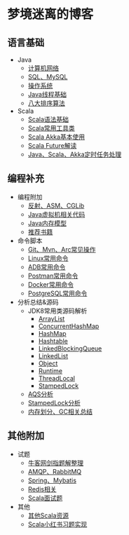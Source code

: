 # 梦境迷离的博客

## 语言基础
* Java
    * [计算机网络](src/main/java/cn/edu/jxnu/questions/Network.md)
    * [SQL、MySQL](src/main/java/cn/edu/jxnu/questions/MySQL.md)
    * [操作系统](src/main/java/cn/edu/jxnu/questions/OS.md)
    * [Java线程基础](src/main/java/cn/edu/jxnu/questions/Threads.md)
    * [八大排序算法](src/main/java/cn/edu/jxnu/questions/Sort.md)
* Scala
    * [Scala语法基础](src/main/java/cn/edu/jxnu/questions/ScalaBasic.md)
    * [Scala常用工具类](src/main/java/cn/edu/jxnu/utils/README.md)
    * [Scala Akka基本使用](src/main/java/cn/edu/jxnu/questions/ScalaAkkaBasic.md)
    * [Scala Future解读](src/main/java/cn/edu/jxnu/questions/Future.md)
    * [Java、Scala、Akka定时任务处理](src/main/java/cn/edu/jxnu/questions/Schedule.md)

    
## 编程补充
* 编程附加
    * [反射、ASM、CGLib](src/main/java/cn/edu/jxnu/questions/ASM.md)
    * [Java虚拟机相关代码](src/main/java/cn/edu/jxnu/questions/JVM.md)
    * [Java内存模型](src/main/java/cn/edu/jxnu/questions/JMM.md)
    * [推荐书籍](src/main/java/cn/edu/jxnu/recommendbooks/JavaBooks.md)
* 命令脚本
    * [Git、Mvn、Arc常见操作](src/main/java/cn/edu/jxnu/questions/Git.md)
    * [Linux常用命令](src/main/java/cn/edu/jxnu/questions/Linux.md)
    * [ADB常用命令](src/main/java/cn/edu/jxnu/autotest/ADB.md)
    * [Postman常用命令](src/main/java/cn/edu/jxnu/autotest/Postman.md)
    * [Docker常用命令](src/main/java/cn/edu/jxnu/questions/Docker.md)
    * [PostgreSQL常用命令](src/main/java/cn/edu/jxnu/questions/PgSQL.md)
* 分析总结&源码
    * JDK8常用类源码解析
        * [ArrayList](src/main/java/cn/edu/jxnu/sourcecode/ArrayList.md)
        * [ConcurrentHashMap](src/main/java/cn/edu/jxnu/sourcecode/ConcurrentHashMap.md)
        * [HashMap](src/main/java/cn/edu/jxnu/sourcecode/HashMap.md)
        * [Hashtable](src/main/java/cn/edu/jxnu/sourcecode/Hashtable.md)
        * [LinkedBlockingQueue](src/main/java/cn/edu/jxnu/sourcecode/LinkedBlockingQueue.md)
        * [LinkedList](src/main/java/cn/edu/jxnu/sourcecode/LinkedList.md)
        * [Object](src/main/java/cn/edu/jxnu/sourcecode/Object.md)
        * [Runtime](src/main/java/cn/edu/jxnu/sourcecode/Runtime.md)
        * [ThreadLocal](src/main/java/cn/edu/jxnu/sourcecode/ThreadLocal.md)
        * [StampedLock](src/main/java/cn/edu/jxnu/sourcecode/StampedLock.md)
    * [AQS分析](src/main/java/cn/edu/jxnu/questions/AQS.md)
    * [StampedLock分析](src/main/java/cn/edu/jxnu/questions/StampedLock.md)
    * [内存划分、GC相关总结](src/main/java/cn/edu/jxnu/questions/Memory.md)
    
## 其他附加
* 试题
    * [牛客网剑指题解整理](src/main/java/cn/edu/jxnu/questions/JianZhiOffer.md)
    * [AMQP、RabbitMQ](src/main/java/cn/edu/jxnu/questions/MQ.md)
    * [Spring、Mybatis](src/main/java/cn/edu/jxnu/questions/SSM.md)
    * [Redis相关](src/main/java/cn/edu/jxnu/questions/Redis.md)
    * [Scala面试题](src/main/java/cn/edu/jxnu/questions/ScalaQuestions.md)
* 其他
    * [其他Scala资源](src/main/java/cn/edu/jxnu/scala/Other.md)
    * [Scala小红书习题实现](src/main/java/cn/edu/jxnu/scala/fb/README.md)
